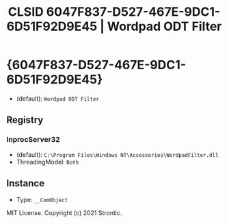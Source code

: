 ﻿---
title: "CLSID 6047F837-D527-467E-9DC1-6D51F92D9E45 | Wordpad ODT Filter"
excerpt: What is COM-Object CLSID 6047F837-D527-467E-9DC1-6D51F92D9E45?
---

# {6047F837-D527-467E-9DC1-6D51F92D9E45}

* (default): `Wordpad ODT Filter`

## Registry


### InprocServer32

* (default): `C:\Program Files\Windows NT\Accessories\WordpadFilter.dll`
* ThreadingModel: `Both`

## Instance

* Type: `__ComObject`

MIT License. Copyright (c) 2021 Strontic.



